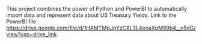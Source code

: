 This project combines the power of Python and PowerBI to automatically import data and represent data about US Treasury Yields. Link to the PowerBI file : https://drive.google.com/file/d/1HAMTMpJqYzC8L3L4eoaXpM89b4__v5dG/view?usp=drive_link.
